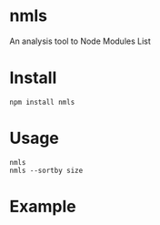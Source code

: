 # nmls
An analysis tool to Node Modules List

# Install
```
npm install nmls
```

# Usage
```
nmls
nmls --sortby size
```

# Example
```

```